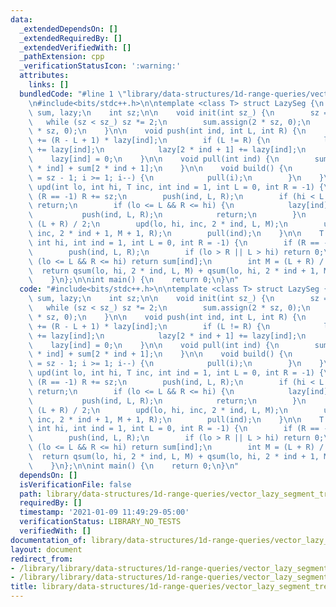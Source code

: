 ```yaml
---
data:
  _extendedDependsOn: []
  _extendedRequiredBy: []
  _extendedVerifiedWith: []
  _pathExtension: cpp
  _verificationStatusIcon: ':warning:'
  attributes:
    links: []
  bundledCode: "#line 1 \"library/data-structures/1d-range-queries/vector_lazy_segment_tree.cpp\"\
    \n#include<bits/stdc++.h>\n\ntemplate <class T> struct LazySeg {\n    std::vector<T>\
    \ sum, lazy;\n    int sz;\n\n    void init(int sz_) {\n        sz = 1;\n     \
    \   while (sz < sz_) sz *= 2;\n        sum.assign(2 * sz, 0);\n        lazy.assign(2\
    \ * sz, 0);\n    }\n\n    void push(int ind, int L, int R) {\n        sum[ind]\
    \ += (R - L + 1) * lazy[ind];\n        if (L != R) {\n            lazy[2 * ind]\
    \ += lazy[ind];\n            lazy[2 * ind + 1] += lazy[ind];\n        }\n    \
    \    lazy[ind] = 0;\n    }\n\n    void pull(int ind) {\n        sum[ind] = sum[2\
    \ * ind] + sum[2 * ind + 1];\n    }\n\n    void build() {\n        for (int i\
    \ = sz - 1; i >= 1; i--) {\n            pull(i);\n        }\n    }\n\n    void\
    \ upd(int lo, int hi, T inc, int ind = 1, int L = 0, int R = -1) {\n        if\
    \ (R == -1) R += sz;\n        push(ind, L, R);\n        if (hi < L || R < lo)\
    \ return;\n        if (lo <= L && R <= hi) {\n            lazy[ind] = inc;\n \
    \           push(ind, L, R);\n            return;\n        }\n        int M =\
    \ (L + R) / 2;\n        upd(lo, hi, inc, 2 * ind, L, M);\n        upd(lo, hi,\
    \ inc, 2 * ind + 1, M + 1, R);\n        pull(ind);\n    }\n\n    T qsum(int lo,\
    \ int hi, int ind = 1, int L = 0, int R = -1) {\n        if (R == -1) R += sz;\n\
    \        push(ind, L, R);\n        if (lo > R || L > hi) return 0;\n        if\
    \ (lo <= L && R <= hi) return sum[ind];\n        int M = (L + R) / 2;\n      \
    \  return qsum(lo, hi, 2 * ind, L, M) + qsum(lo, hi, 2 * ind + 1, M + 1, R);\n\
    \    }\n};\n\nint main() {\n    return 0;\n}\n"
  code: "#include<bits/stdc++.h>\n\ntemplate <class T> struct LazySeg {\n    std::vector<T>\
    \ sum, lazy;\n    int sz;\n\n    void init(int sz_) {\n        sz = 1;\n     \
    \   while (sz < sz_) sz *= 2;\n        sum.assign(2 * sz, 0);\n        lazy.assign(2\
    \ * sz, 0);\n    }\n\n    void push(int ind, int L, int R) {\n        sum[ind]\
    \ += (R - L + 1) * lazy[ind];\n        if (L != R) {\n            lazy[2 * ind]\
    \ += lazy[ind];\n            lazy[2 * ind + 1] += lazy[ind];\n        }\n    \
    \    lazy[ind] = 0;\n    }\n\n    void pull(int ind) {\n        sum[ind] = sum[2\
    \ * ind] + sum[2 * ind + 1];\n    }\n\n    void build() {\n        for (int i\
    \ = sz - 1; i >= 1; i--) {\n            pull(i);\n        }\n    }\n\n    void\
    \ upd(int lo, int hi, T inc, int ind = 1, int L = 0, int R = -1) {\n        if\
    \ (R == -1) R += sz;\n        push(ind, L, R);\n        if (hi < L || R < lo)\
    \ return;\n        if (lo <= L && R <= hi) {\n            lazy[ind] = inc;\n \
    \           push(ind, L, R);\n            return;\n        }\n        int M =\
    \ (L + R) / 2;\n        upd(lo, hi, inc, 2 * ind, L, M);\n        upd(lo, hi,\
    \ inc, 2 * ind + 1, M + 1, R);\n        pull(ind);\n    }\n\n    T qsum(int lo,\
    \ int hi, int ind = 1, int L = 0, int R = -1) {\n        if (R == -1) R += sz;\n\
    \        push(ind, L, R);\n        if (lo > R || L > hi) return 0;\n        if\
    \ (lo <= L && R <= hi) return sum[ind];\n        int M = (L + R) / 2;\n      \
    \  return qsum(lo, hi, 2 * ind, L, M) + qsum(lo, hi, 2 * ind + 1, M + 1, R);\n\
    \    }\n};\n\nint main() {\n    return 0;\n}\n"
  dependsOn: []
  isVerificationFile: false
  path: library/data-structures/1d-range-queries/vector_lazy_segment_tree.cpp
  requiredBy: []
  timestamp: '2021-01-09 11:49:29-05:00'
  verificationStatus: LIBRARY_NO_TESTS
  verifiedWith: []
documentation_of: library/data-structures/1d-range-queries/vector_lazy_segment_tree.cpp
layout: document
redirect_from:
- /library/library/data-structures/1d-range-queries/vector_lazy_segment_tree.cpp
- /library/library/data-structures/1d-range-queries/vector_lazy_segment_tree.cpp.html
title: library/data-structures/1d-range-queries/vector_lazy_segment_tree.cpp
---
```

